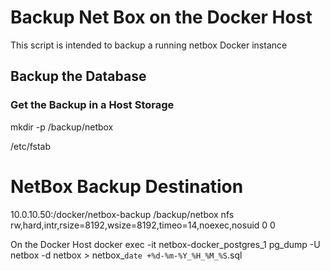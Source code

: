 # Backup Net Box on the Docker Host

This script is intended to backup a running netbox Docker instance

## Backup the Database 

### Get the Backup in a  Host Storage

mkdir -p /backup/netbox

/etc/fstab
# NetBox Backup Destination
10.0.10.50:/docker/netbox-backup /backup/netbox nfs rw,hard,intr,rsize=8192,wsize=8192,timeo=14,noexec,nosuid 0 0

On the Docker Host
docker exec -it netbox-docker_postgres_1 pg_dump -U netbox -d netbox > netbox_`date +%d-%m-%Y_%H_%M_%S`.sql
